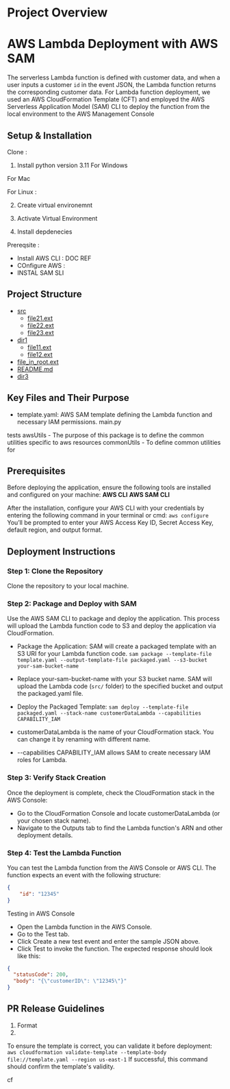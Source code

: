 # Project Overview 
     

# AWS Lambda Deployment with AWS SAM
  The serverless Lambda function is defined with customer data, and when a user inputs a customer `id` in the event JSON, the Lambda function returns the corresponding customer data. For Lambda function deployment, we used an AWS CloudFormation Template (CFT) and employed the AWS Serverless Application Model (SAM) CLI to deploy the function from the local environment to the AWS Management Console


## Setup & Installation 

Clone : 

1. Install python version 3.11 
For Windows 

For Mac 

For Linux : 

2. Create virtual environemnt  

3.  Activate Virtual Environment 

4.  Install depdenecies 


Prereqsite  : 

- Install AWS CLI :   DOC REF  
- COnfigure AWS :  
- INSTAL SAM SLI


## Project Structure

 * [src](./src)
   * [file21.ext](./dir2/file21.ext)
   * [file22.ext](./dir2/file22.ext)
   * [file23.ext](./dir2/file23.ext)
 * [dir1](./dir1)
   * [file11.ext](./dir1/file11.ext)
   * [file12.ext](./dir1/file12.ext)
 * [file_in_root.ext](./file_in_root.ext)
 * [README.md](./README.md)
 * [dir3](./dir3)

## Key Files and Their Purpose
- template.yaml: AWS SAM template defining the Lambda function and necessary IAM permissions.
main.py

tests
awsUtils - The purpose of this package is to define the common utilities specific to aws resources 
commonUtils - To define common utilities for 

## Prerequisites
Before deploying the application, ensure the following tools are installed and configured on your machine:
**AWS CLI**
**AWS SAM CLI**

After the installation, configure your AWS CLI with your credentials by entering the following command in your terminal or cmd:
`aws configure`
You’ll be prompted to enter your AWS Access Key ID, Secret Access Key, default region, and output format.

## Deployment Instructions
### Step 1: Clone the Repository
Clone the repository to your local machine.

### Step 2: Package and Deploy with SAM
Use the AWS SAM CLI to package and deploy the application. This process will upload the Lambda function code to S3 and deploy the application via CloudFormation.

- Package the Application: SAM will create a packaged template with an S3 URI for your Lambda function code.
`sam package --template-file template.yaml --output-template-file packaged.yaml --s3-bucket your-sam-bucket-name`
- Replace your-sam-bucket-name with your S3 bucket name. SAM will upload the Lambda code (`src/` folder) to the specified bucket and output the packaged.yaml file.

- Deploy the Packaged Template:
`sam deploy --template-file packaged.yaml --stack-name customerDataLambda --capabilities CAPABILITY_IAM`
- customerDataLambda is the name of your CloudFormation stack. You can change it by renaming with different name.
- --capabilities CAPABILITY_IAM allows SAM to create necessary IAM roles for Lambda.

### Step 3: Verify Stack Creation
Once the deployment is complete, check the CloudFormation stack in the AWS Console:
- Go to the CloudFormation Console and locate customerDataLambda (or your chosen stack name).
- Navigate to the Outputs tab to find the Lambda function's ARN and other deployment details.

### Step 4: Test the Lambda Function 
You can test the Lambda function from the AWS Console or AWS CLI. The function expects an event with the following structure:
```JSON
{
    "id": "12345"
}
```
Testing in AWS Console
- Open the Lambda function in the AWS Console.
- Go to the Test tab.
- Click Create a new test event and enter the sample JSON above.
- Click Test to invoke the function.
The expected response should look like this:

```JSON
{
  "statusCode": 200,
  "body": "{\"customerID\": \"12345\"}"
}
```

## PR Release Guidelines 

1.  Format 
2. 
To ensure the template is correct, you can validate it before deployment:
`aws cloudformation validate-template --template-body file://template.yaml --region us-east-1`
If successful, this command should confirm the template's validity.

cf